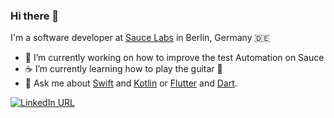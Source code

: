 ### Hi there 👋

I'm a software developer at [Sauce Labs](https://saucelabs.com/) in Berlin, Germany 🇩🇪

- 🔭 I’m currently working on how to improve the test Automation on Sauce
- ☕ I’m currently learning how to play the guitar 🎸
- 💬 Ask me about [Swift](https://swift.org/) and [Kotlin](https://kotlinlang.org/) or [Flutter](https://flutter.dev) and [Dart](https://dart.dev).

[![LinkedIn URL](https://img.shields.io/static/v1?color=blue&label=linkedin&logo=linkedin&logoColor=white&style=for-the-badge&message=Connect)](https://www.linkedin.com/in/victorkachalov)
